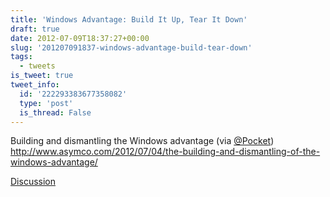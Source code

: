 ```yaml
---
title: 'Windows Advantage: Build It Up, Tear It Down'
draft: true
date: 2012-07-09T18:37:27+00:00
slug: '201207091837-windows-advantage-build-tear-down'
tags:
  - tweets
is_tweet: true
tweet_info:
  id: '222293383677358082'
  type: 'post'
  is_thread: False
---
```




Building and dismantling the Windows advantage (via [@Pocket](https://x.com/Pocket)) <http://www.asymco.com/2012/07/04/the-building-and-dismantling-of-the-windows-advantage/>

[Discussion](https://x.com/sytelus/status/222293383677358082)
